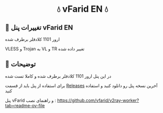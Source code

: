 <h1 align="center">💧 vFarid EN 💧</h1>

## 📌 تغییرات پنل vFarid EN

ارور 1101 کلادفلر برطرف شده

VLESS و Trojan به VL و TR تغییر داده شده

## 📜 توضیحات

در این پنل ارور 1101 کلادفلر برطرف شده و کاملا تست شده

برای استفاده از پنل باید از قسمت [Releases](https://github.com/iErfun/vFarid-EN/releases) آخرین نسخه پنل رو دانلود کنید و استفاده کنید

پنل vFarid و راهنمای نصب : https://github.com/vfarid/v2ray-worker?tab=readme-ov-file



